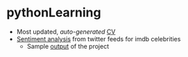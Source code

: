 # pythonLearning

*  Most updated, _auto-generated_ [CV](https://github.com/Kalinga/pythonLearning/blob/master/projects/cv_generator/cv/KALINGA_RAY_2019.pdf)
*  [Sentiment analysis](https://github.com/Kalinga/pythonLearning/tree/master/projects/twitter_sentiment) from twitter feeds for imdb celebrities
      + Sample [output](https://github.com/Kalinga/pythonLearning/tree/master/projects/twitter_sentiment/gen) of the project  